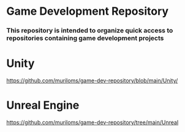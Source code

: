 # Game Development Repository
### This repository is intended to organize quick access to repositories containing game development projects

# Unity
https://github.com/muriloms/game-dev-repository/blob/main/Unity/

# Unreal Engine
https://github.com/muriloms/game-dev-repository/tree/main/Unreal
